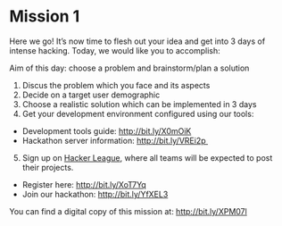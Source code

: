 # Mission 1

Here we go! It’s now time to flesh out your idea and get into 3 days of intense hacking. Today, we would like you to accomplish:

Aim of this day: choose a problem and brainstorm/plan a solution

1. Discus the problem which you face and its aspects 
2. Decide on a target user demographic
3. Choose a realistic solution which can be implemented in 3 days 
4. Get your development environment configured using our tools:
  * Development tools guide: http://bit.ly/X0mOiK
  * Hackathon server information: http://bit.ly/VREi2p 
5. Sign up on [Hacker League](https://www.hackerleague.org/), where all teams will be expected to post their projects.
  * Register here: http://bit.ly/XoT7Yq
  * Join our hackathon: http://bit.ly/YfXEL3


You can find a digital copy of this mission at: http://bit.ly/XPM07l
